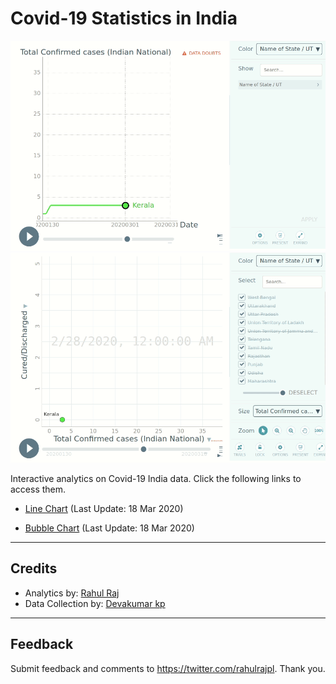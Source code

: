 # Covid-19 Statistics in India

![line](/imgs/line.gif)
![line](/imgs/bubble.gif)


Interactive analytics on Covid-19 India data. Click the following links to access them.

- [Line Chart](http://randomwalk.in/covid19India/line/) (Last Update: 18 Mar 2020)

- [Bubble Chart](http://randomwalk.in/covid19India/bubble/) (Last Update: 18 Mar 2020)


------------------------------------------

## Credits

- Analytics by: [Rahul Raj](https://twitter.com/rahulrajpl)
- Data Collection by: [Devakumar kp](https://github.com/imdevskp)

------------------------------------------

## Feedback


Submit feedback and comments to https://twitter.com/rahulrajpl.
Thank you.